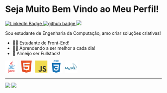 


# Seja Muito Bem Vindo ao Meu Perfil!
  <div id="badges">
  <a href = "https://www.linkedin.com/in/andrew-malcher/">
    <img src="https://img.shields.io/badge/LinkedIn-blue?style=for-the-badge&logo=linkedin&logoColor=white" alt="LinkedIn Badge"/>
  </a>
  <a href = "https://www.github.com/AndrewMalcher/">
    <img src="https://img.shields.io/badge/github-%23121011.svg?style=for-the-badge&logo=github&logoColor=white" alt="github badge"/>
  </a>
  <img align:right src= "banner.gif"/>
</div>

Sou estudante de Engenharia da Computação, amo criar soluções criativas!

-  👨‍💻 Estudante de Front-End!
-  🤴🏼 Aprendendo a ser melhor a cada dia!
-  🥷 Almeijo ser Fullstack!

<div>
  <img src="https://github.com/devicons/devicon/blob/master/icons/java/java-original-wordmark.svg" title="Java" alt="Java" width="40" height="40"/>&nbsp;
  <img src="https://github.com/devicons/devicon/blob/master/icons/html5/html5-original.svg" title="HTML5" alt="HTML" width="40" height="40"/>&nbsp;
  <img src="https://github.com/devicons/devicon/blob/master/icons/javascript/javascript-original.svg" title="JavaScript" alt="JavaScript" width="40" height="40"/>&nbsp;
  <img src="https://github.com/devicons/devicon/blob/master/icons/css3/css3-plain-wordmark.svg" title="css3" alt="css3" width="40" height="40"/>&nbsp;
  <img src="https://github.com/devicons/devicon/blob/master/icons/mysql/mysql-plain-wordmark.svg" title="mysql" alt="css3" width="40" height="40"/>&nbsp;
</div>
</div>

---


<div align = "left">
<img height = "200em" src="https://github-readme-stats.vercel.app/api/top-langs/?username=AndrewMalcher&show_icons=true&theme=tokyonight&count_private=true"/>
<img height = "200em" src="https://github-readme-stats.vercel.app/api?username=AndrewMalcher&show_icons=true&show_icons=true&theme=tokyonight&count_private=true" />
</div>
